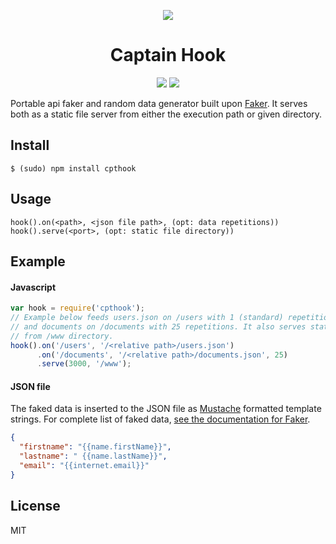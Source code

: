 <p align="center">
<img src="http://i.imgur.com/oz5mpCu.png?1"><br/>
<h1 align="center">Captain Hook</h1>
</p>
<p align="center">
<a href="https://travis-ci.org/victorzki/hook.svg?branch=master"><img src="https://travis-ci.org/victorzki/hook.svg?branch=master"></a>
<a href="https://badge.fury.io/js/cpthook"><img src="https://badge.fury.io/js/cpthook.svg"></a>
</p>

Portable api faker and random data generator built upon [Faker](https://www.npmjs.com/package/Faker). It serves both as a static file server from either the execution path or given directory.
## Install
```
$ (sudo) npm install cpthook
```
## Usage
```
hook().on(<path>, <json file path>, (opt: data repetitions))
hook().serve(<port>, (opt: static file directory))
```

## Example
#### Javascript
```javascript
var hook = require('cpthook');
// Example below feeds users.json on /users with 1 (standard) repetition,
// and documents on /documents with 25 repetitions. It also serves static files
// from /www directory.
hook().on('/users', '/<relative path>/users.json')
      .on('/documents', '/<relative path>/documents.json', 25)
      .serve(3000, '/www');
```
#### JSON file
The faked data is inserted to the JSON file as [Mustache](https://mustache.github.io/) formatted template strings. For complete list of faked data, [see the documentation for Faker](http://marak.github.io/faker.js/#toc8__anchor).
```json
{
  "firstname": "{{name.firstName}}",
  "lastname": " {{name.lastName}}",
  "email": "{{internet.email}}"
}
```
## License
MIT
